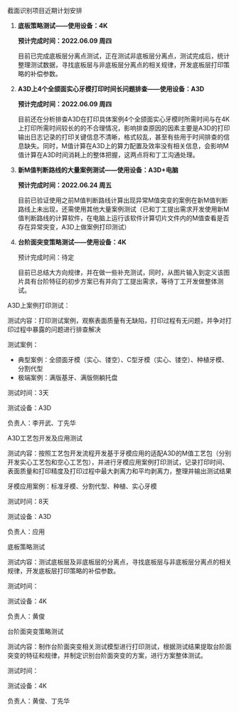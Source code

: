 截面识别项目近期计划安排

1. **底板策略测试——使用设备：4K**

   **预计完成时间：2022.06.09 周四**

   目前已完成底板层分离点测试，正在测试非底板层分离点，测试完成后，统计整理测试数据，寻找底板层与非底板层分离点的相关规律，开发底板层打印策略的补偿参数。

2. **A3D上4个全颌面实心牙模打印时间长问题排查——使用设备：A3D**

   **预计完成时间：2022.06.09 周四**

   目前还在分析排查A3D在打印具体案例4个全颌面实心牙模时所需时间与在4K上打印所需时间较长的的不合理情况，影响排查原因的因素主要是A3D的打印输出日志记录的打印关键信息不清晰，格式较乱，甚至有些用于时间排查的信息缺失。同时，M值计算在A3D上的算力配置及效率没有相关信息，会影响M值计算在A3D时间消耗上的整体把握，这两点将和丁工沟通处理。

3. **新M值判断路线的大量案例测试——使用设备：A3D+电脑**

   **预计完成时间：2022.06.24 周五**

   目前已验证使用之前M值判断路线计算出现异常M值突变的案例在新M值判断路线上未出现，还需使用其他大量案例测试（已和丁工提出需求开发使用新M值判断路线的计算软件，在电脑上运行该软件计算切片文件内的M值查看是否存在异常突变，A3D上做案例打印测试）

4. **台阶面突变策略测试——使用设备：4K**

   预计完成时间：待定

   目前已总结大方向规律，并在做一些补充测试，同时，从图片输入到定义该图片具有台阶特征的初步方案已有并向丁工提出需求，等待丁工开发做整体测试。



A3D上案例打印测试：

测试内容：打印测试案例，观察表面质量有无缺陷，打印过程有无问题，并争对打印过程中暴露的问题进行排查解决

测试案例：

- 典型案例：全颌面牙模（实心、镂空）、C型牙模（实心、镂空）、种植牙模、分割代型
- 极端案例：满版基牙、满版侧躺托盘

测试时间：3天

测试设备：A3D

负责人：李开武、丁先华





A3D工艺包开发及应用测试

测试内容：按照工艺包开发流程开发基于牙模应用的适配A3D的M值工艺包（分别开发实心工艺包和空心工艺包），并进行牙模应用案例打印测试，记录打印时间、表面质量和打印精度及打印过程中最大剥离力和平均剥离力，整理并输出测试结果

牙模应用案例：标准牙模、分割代型、种植、实心牙模

测试时间：8天

测试设备：A3D

负责人：应用



底板策略测试

测试内容：测试底板层及非底板层的分离点，寻找底板层与非底板层分离点的相关规律，开发底板层打印策略的补偿参数。

测试时间：

测试设备：4K

负责人：黄俊



台阶面突变策略测试

测试内容：制作台阶面突变相关测试模型进行打印测试，根据测试结果提取台阶面突变的特征和规律，并制定识别台阶面突变的方案，进行方案整体测试。

测试时间：

测试设备：4K

负责人：黄俊、丁先华







